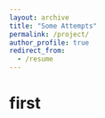 ```yaml
---
layout: archive
title: "Some Attempts"
permalink: /project/
author_profile: true
redirect_from:
  - /resume
---
```


# first
